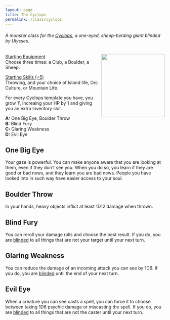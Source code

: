 ```yaml
---
layout: page
title: The Cyclops
permalink: /class/cyclops
---
```


###### A monster class for the [Cyclops](/monsters/cyclops), a one-eyed, sheep-herding giant blinded by Ulysses.

<img align="right" width=200px  src="https://static.wikia.nocookie.net/forgottenrealms/images/f/f7/Cyclops-1e.jpg">

<ins>Starting Equipment</ins><br>
Choose three times: a Club, a Boulder, a Sheep.

<ins>Starting Skills (+5)</ins><br>
Throwing, and your choice of Island life, Orc Culture, or Mountain Life.

For every Cyclops template you have, you grow 1', increaing your HP by 1 and giving you an extra Inventory slot.

**A:** One Big Eye, Boulder Throw<br>
**B:** Blind Fury<br>
**C:** Glaring Weakness<br>
**D:** Evil Eye<br>

## One Big Eye
Your gaze is powerful. You can make anyone aware that you are looking at them, even if they don't see you. When you do so, you learn if they are good or bad news, and they learn you are bad news. People you have looked into in such way have easier access to your soul.

## Boulder Throw
In your hands, heavy objects inflict at least 1D12 damage when thrown.

## Blind Fury
You can reroll your damage rolls and choose the best result. If you do, you are [blinded](/2020/11/10/extra-rules/#conditions) to all things that are not your target until your next turn.

## Glaring Weakness
You can reduce the damage of an incoming attack you can see by 1D6. If you do, you are [blinded](/2020/11/10/extra-rules/#conditions) until the end of your next turn.

## Evil Eye
When a creature you can see casts a spell, you can force it to choose between taking 1D6 psychic damage or miscasting the spell. If you do, you are [blinded](/2020/11/10/extra-rules/#conditions) to all things that are not the caster until your next turn.
